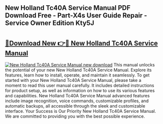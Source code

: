 ## New Holland Tc40A Service Manual PDF Download Free - Part-X4s User Guide Repair - Service Owner Edition Kty5J

# <h2><a href="http://bc87263.oget.top/?id=New+Holland+Tc40A+Service+Manual">🔗Download New 👉🔴 New Holland Tc40A Service Manual</a></h2>

[![New Holland Tc40A Service Manual new download](https://i.imgur.com/5g1atiW.png)](http://bc87263.oget.top/?id=New+Holland+Tc40A+Service+Manual)
This manual unlocks the potential of your new New Holland Tc40A Service Manual. Explore its features, learn how to install, operate, and maintain it seamlessly. To get started with your New Holland Tc40A Service Manual, please take a moment to read this user manual carefully. It includes detailed instructions for product setup, as well as information on how to use its various features and capabilities. New Holland Tc40A Service Manual advanced features include image recognition, voice commands, customizable profiles, and automatic backups, all accessible through the sleek and customizable interface. Your Success is Our Priority New Holland Tc40A Service Manual. We are committed to providing you with the best possible experience.
